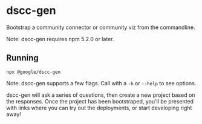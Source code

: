 # dscc-gen

Bootstrap a community connector or community viz from the commandline.

Note: dscc-gen requires npm 5.2.0 or later.

## Running

`npx @google/dscc-gen`

Note: dscc-gen supports a few flags. Call with a `-h` or `--help` to see
options.

dscc-gen will ask a series of questions, then create a new project based on the
responses. Once the project has been bootstraped, you'll be presented with links
where you can try out the deployments, or start developing right away!
